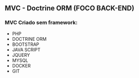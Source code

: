 <h2>MVC - Doctrine ORM (FOCO BACK-END)</h2>

<h3>MVC Criado sem framework:</h3>
<ul>
  <li>PHP</li>
  <li>DOCTRINE ORM</li>
  <li>BOOTSTRAP</li>
  <li>JAVA SCRIPT</li>
  <li>JQUERY</li>
  <li>MYSQL</li>
  <li>DOCKER</li>
  <li>GIT</li>
</ul>
